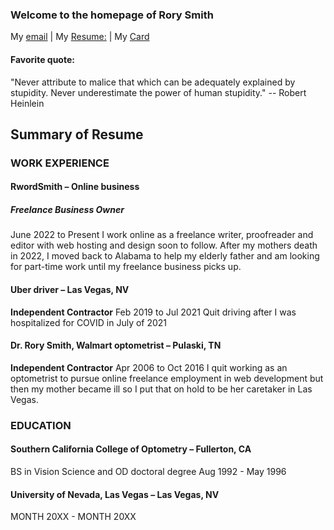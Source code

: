 ### Welcome to the homepage of Rory Smith  
My [email](rwordsmith@proton.me) | My [Resume:](https://docs.google.com/document/d/11qXXto9QkpGpCJ3JiBKGsioydAZwAtfTezqasg4i000/edit?usp=drive_link) | My [Card](https://rorysmith.carrd.co)
#### Favorite quote:
"Never attribute to malice that which can be adequately explained by stupidity. Never underestimate the power of human stupidity."
-- Robert Heinlein  
## Summary of Resume
### WORK EXPERIENCE
#### RwordSmith – Online business
##### Freelance Business Owner
June 2022 to Present
I work online as a freelance writer, proofreader and editor with web hosting and design soon to follow.
After my mothers death in 2022, I moved back to Alabama to help my elderly father and am looking for part-time work until my freelance business picks up.

#### Uber driver – Las Vegas, NV
**Independent Contractor**
Feb 2019 to Jul 2021
Quit driving after I was hospitalized for COVID
in July of 2021

#### Dr. Rory Smith, Walmart optometrist – Pulaski, TN
**Independent Contractor**
Apr 2006 to Oct 2016
I quit working as an optometrist to pursue online freelance employment in web development but then my mother became ill so I put that on hold to be her caretaker in Las Vegas.

### EDUCATION
#### Southern California College of Optometry – Fullerton, CA
BS in Vision Science and OD doctoral degree
Aug 1992 - May 1996

#### University of Nevada, Las Vegas – Las Vegas, NV
MONTH 20XX - MONTH 20XX










